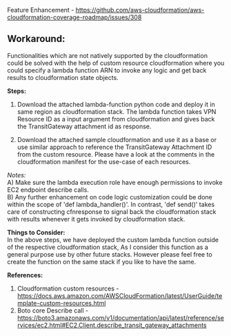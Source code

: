 Feature Enhancement - https://github.com/aws-cloudformation/aws-cloudformation-coverage-roadmap/issues/308

Workaround:
--------------
Functionalities which are not natively supported by the cloudformation could be solved with the help of custom resource cloudformation where you could specify a lambda function ARN to invoke any logic and get back results to cloudformation state objects.

**Steps:**
1. Download the attached lambda-function python code and deploy it in same region as cloudformation stack.
The lambda function takes VPN Resource ID as a input argument from cloudformation and gives back the TransitGateway attachment id as response.

2. Download the attached sample cloudformation and use it as a base or use similar approach to reference the TransitGateway Attachment ID from the custom resource.
Please have a look at the comments in the cloudformation manifest for the use-case of each resources.

  *Notes:* <br />
  A) Make sure the lambda execution role have enough permissions to invoke EC2 endpoint describe calls.<br />
  B) Any further enhancement on code logic customization could be done within the scope of 'def lambda_handler()'. In contrast, 'def send()' takes care of constructing cfnresponse to signal back the cloudformation stack with results whenever it gets invoked by cloudformation stack.


**Things to Consider:** <br />
In the above steps, we have deployed the custom lambda function outside of the respective cloudformation stack, As I consider this function as a general purpose use by other future stacks. However please feel free to create the function on the same stack if you like to have the same.

**References:** <br />
1. Cloudformation custom resources - https://docs.aws.amazon.com/AWSCloudFormation/latest/UserGuide/template-custom-resources.html <br />
2. Boto core Describe call - https://boto3.amazonaws.com/v1/documentation/api/latest/reference/services/ec2.html#EC2.Client.describe_transit_gateway_attachments <br />
